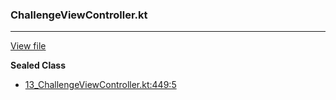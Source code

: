 ### ChallengeViewController.kt
---
[View file](../files/13_ChallengeViewController.kt)

**Sealed Class**

 - [13_ChallengeViewController.kt:449:5](../files/13_ChallengeViewController.kt#L449)
